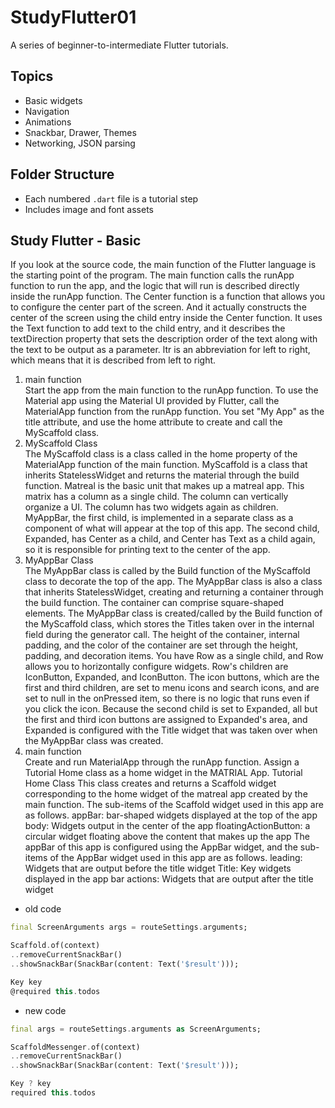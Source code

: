 # StudyFlutter01

A series of beginner-to-intermediate Flutter tutorials.

## Topics

- Basic widgets
- Navigation
- Animations
- Snackbar, Drawer, Themes
- Networking, JSON parsing

## Folder Structure

- Each numbered `.dart` file is a tutorial step
- Includes image and font assets

## Study Flutter - Basic
If you look at the source code, the main function of the Flutter language is the starting point of the program.
The main function calls the runApp function to run the app, and the logic that will run is described directly inside the runApp function.
The Center function is a function that allows you to configure the center part of the screen. And it actually constructs the center of the screen using the child entry inside the Center function. It uses the Text function to add text to the child entry, and it describes the textDirection property that sets the description order of the text along with the text to be output as a parameter.
ltr is an abbreviation for left to right, which means that it is described from left to right.


1. main function  
Start the app from the main function to the runApp function. To use the Material app using the Material UI provided by Flutter, call the MaterialApp function from the runApp function. You set "My App" as the title attribute, and use the home attribute to create and call the MyScaffold class.
2. MyScaffold Class  
The MyScaffold class is a class called in the home property of the MaterialApp function of the main function.
MyScaffold is a class that inherits StatelessWidget and returns the material through the build function. Matreal is the basic unit that makes up a matreal app.
This matrix has a column as a single child. The column can vertically organize a UI. The column has two widgets again as children.
MyAppBar, the first child, is implemented in a separate class as a component of what will appear at the top of this app.
The second child, Expanded, has Center as a child, and Center has Text as a child again, so it is responsible for printing text to the center of the app.
3. MyAppBar Class  
The MyAppBar class is called by the Build function of the MyScaffold class to decorate the top of the app.
The MyAppBar class is also a class that inherits StatelessWidget, creating and returning a container through the build function. The container can comprise square-shaped elements.
The MyAppBar class is created/called by the Build function of the MyScaffold class, which stores the Titles taken over in the internal field during the generator call.
The height of the container, internal padding, and the color of the container are set through the height, padding, and decoration items.
You have Row as a single child, and Row allows you to horizontally configure widgets. Row's children are IconButton, Expanded, and IconButton.
The icon buttons, which are the first and third children, are set to menu icons and search icons, and are set to null in the onPressed item, so there is no logic that runs even if you click the icon.
Because the second child is set to Expanded, all but the first and third icon buttons are assigned to Expanded's area, and Expanded is configured with the Title widget that was taken over when the MyAppBar class was created.
4. main function  
Create and run MaterialApp through the runApp function. Assign a Tutorial Home class as a home widget in the MATRIAL App.
Tutorial Home Class
This class creates and returns a Scaffold widget corresponding to the home widget of the matreal app created by the main function. The sub-items of the Scaffold widget used in this app are as follows.
appBar: bar-shaped widgets displayed at the top of the app
body: Widgets output in the center of the app
floatingActionButton: a circular widget floating above the content that makes up the app
The appBar of this app is configured using the AppBar widget, and the sub-items of the AppBar widget used in this app are as follows.
leading: Widgets that are output before the title widget
Title: Key widgets displayed in the app bar
actions: Widgets that are output after the title widget

- old code
```dart
final ScreenArguments args = routeSettings.arguments;

Scaffold.of(context)
..removeCurrentSnackBar()
..showSnackBar(SnackBar(content: Text('$result')));

Key key
@required this.todos
```

- new code
```dart
final args = routeSettings.arguments as ScreenArguments;

ScaffoldMessenger.of(context)
..removeCurrentSnackBar()
..showSnackBar(SnackBar(content: Text('$result')));

Key ? key
required this.todos
```
